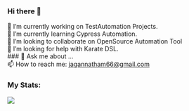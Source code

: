### Hi there 👋

 🔭 I’m currently working on TestAutomation Projects.</br>
 🌱 I’m currently learning Cypress Automation.</br>
 👯 I’m looking to collaborate on OpenSource Automation Tool</br>
 🤔 I’m looking for help with Karate DSL.</br>###
 💬 Ask me about ...</br>
 📫 How to reach me: jagannatham66@gmail.com</br>
 
### My Stats:
 <img align="center" src="https://github-readme-stats.vercel.app/api/<CARD_TYPE>/?username=<USERNAME>&theme=<THEME_NAME>" />

